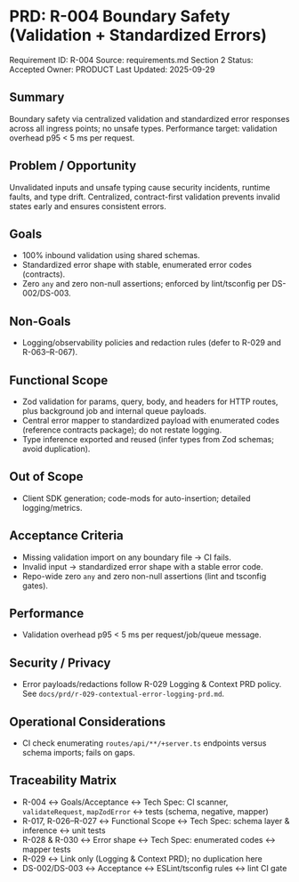 # PRD: R-004 Boundary Safety (Validation + Standardized Errors)

Requirement ID: R-004
Source: requirements.md Section 2
Status: Accepted
Owner: PRODUCT
Last Updated: 2025-09-29

## Summary

Boundary safety via centralized validation and standardized error responses across all ingress points; no unsafe types. Performance target: validation overhead p95 < 5 ms per request.

## Problem / Opportunity

Unvalidated inputs and unsafe typing cause security incidents, runtime faults, and type drift. Centralized, contract-first validation prevents invalid states early and ensures consistent errors.

## Goals

- 100% inbound validation using shared schemas.
- Standardized error shape with stable, enumerated error codes (contracts).
- Zero `any` and zero non-null assertions; enforced by lint/tsconfig per DS-002/DS-003.

## Non-Goals

- Logging/observability policies and redaction rules (defer to R-029 and R-063–R-067).

## Functional Scope

- Zod validation for params, query, body, and headers for HTTP routes, plus background job and internal queue payloads.
- Central error mapper to standardized payload with enumerated codes (reference contracts package); do not restate logging.
- Type inference exported and reused (infer types from Zod schemas; avoid duplication).

## Out of Scope

- Client SDK generation; code-mods for auto-insertion; detailed logging/metrics.

## Acceptance Criteria

- Missing validation import on any boundary file → CI fails.
- Invalid input → standardized error shape with a stable error code.
- Repo-wide zero `any` and zero non-null assertions (lint and tsconfig gates).

## Performance

- Validation overhead p95 < 5 ms per request/job/queue message.

## Security / Privacy

- Error payloads/redactions follow R-029 Logging & Context PRD policy. See `docs/prd/r-029-contextual-error-logging-prd.md`.

## Operational Considerations

- CI check enumerating `routes/api/**/+server.ts` endpoints versus schema imports; fails on gaps.

## Traceability Matrix

- R-004 ↔ Goals/Acceptance ↔ Tech Spec: CI scanner, `validateRequest`, `mapZodError` ↔ tests (schema, negative, mapper)
- R-017, R-026–R-027 ↔ Functional Scope ↔ Tech Spec: schema layer & inference ↔ unit tests
- R-028 & R-030 ↔ Error shape ↔ Tech Spec: enumerated codes ↔ mapper tests
- R-029 ↔ Link only (Logging & Context PRD); no duplication here
- DS-002/DS-003 ↔ Acceptance ↔ ESLint/tsconfig rules ↔ lint CI gate

